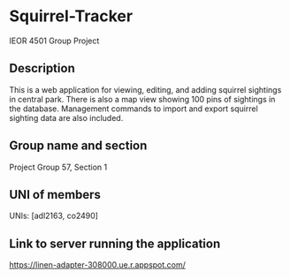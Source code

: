 # Squirrel-Tracker
IEOR 4501 Group Project

## Description
This is a web application for viewing, editing, and adding squirrel sightings in central park. There is also a map view showing 100 pins of sightings in the database.  Management commands to import and export squirrel sighting data are also included. 

## Group name and section
Project Group 57, Section 1

## UNI of members
UNIs: [adl2163, co2490]

## Link to server running the application
https://linen-adapter-308000.ue.r.appspot.com/

